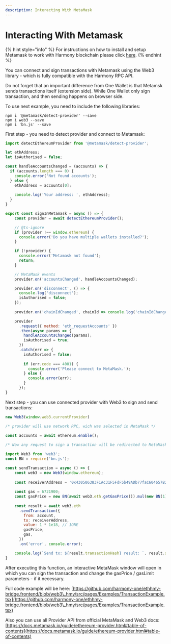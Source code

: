```yaml
---
description: Interacting With MetaMask
---
```


# Interacting With Metamask

{% hint style="info" %}
For instructions on how to install and setup Metamask to work with Harmony blockchain please click [here](../../../general/wallets/browser-extensions-wallets/metamask-wallet/).
{% endhint %}

You can connect and sign transactions with Metamask using the Web3 library - which is fully compatible with the Harmony RPC API.

Do not forget that an important difference from One Wallet is that Metamsk sends transactions itself (extension side). While One Wallet only sign transaction, and then sending happens on browser side.

To use next example, you need to include the following libraries:

```
npm i '@metamask/detect-provider' --save
npm i web3 --save
npm i 'bn.js' --save
```

First step - you need to detect provider and connect to Metamask:&#x20;

```javascript
import detectEthereumProvider from '@metamask/detect-provider';

let ethAddress;
let isAuthorised = false;

const handleAccountsChanged = (accounts) => {
  if (accounts.length === 0) {
    console.error('Not found accounts');
  } else {
    ethAddress = accounts[0];
    
    console.log('Your address: ', ethAddress);
  }
}

export const signInMetamask = async () => {
    const provider = await detectEthereumProvider();

    // @ts-ignore
    if (provider !== window.ethereum) {
      console.error('Do you have multiple wallets installed?');
    }

    if (!provider) {
      console.error('Metamask not found');
      return;
    }

    // MetaMask events
    provider.on('accountsChanged', handleAccountsChanged);

    provider.on('disconnect', () => {
      console.log('disconnect');
      isAuthorised = false;
    });
    
    provider.on('chainIdChanged', chainId => console.log('chainIdChanged', chainId));

    provider
      .request({ method: 'eth_requestAccounts' })
      .then(async params => {
        handleAccountsChanged(params);
        isAuthorised = true;
      })
      .catch(err => {
        isAuthorised = false;
        
        if (err.code === 4001) {
          console.error('Please connect to MetaMask.');
        } else {
          console.error(err);
        }
      });
}
```

Next step -  you can use connected provider with Web3 to sign and send transactions:

```javascript
new Web3(window.web3.currentProvider) 

/* provider will use network RPC, wich was selected in MetaMask */
```

```javascript
const accounts = await ethereum.enable();
    
/* Now any request to sign a transaction will be redirected to MetaMask */
```

```javascript
import Web3 from 'web3';
const BN = require('bn.js');

const sendTransaction = async () => {
    const web3 = new Web3(window.ethereum);
    
    const receiverAddress = '0x430506383F1Ac31F5FdF5b49ADb77faC604657B2';
    
    const gas = 6721900;
    const gasPrice = new BN(await web3.eth.getGasPrice()).mul(new BN(1));
    
    const result = await web3.eth
      .sendTransaction({
        from: account,
        to: receiverAddress,
        value: 1 * 1e18, // 1ONE
        gasPrice,
        gas,
      })
      .on('error', console.error);

    console.log(`Send tx: ${result.transactionHash} result: `, result.status);
}
```

After executing this function, an interactive MetaMask window will open in which you can sign the transaction and change the gasPrice / gasLimit parameters - if it necessary.

Full code example will be here: [https://github.com/harmony-one/ethhmy-bridge.frontend/blob/web3\_hmy/src/pages/Examples/TransactionExample.tsx](https://github.com/harmony-one/ethhmy-bridge.frontend/blob/web3\_hmy/src/pages/Examples/TransactionExample.tsx)

Also you can use all Provider API from official MetaMask and Web3 docs: [https://docs.metamask.io/guide/ethereum-provider.html#table-of-contents](https://docs.metamask.io/guide/ethereum-provider.html#table-of-contents)
